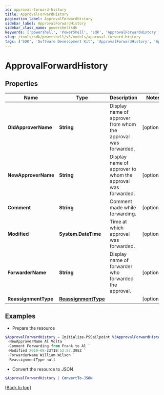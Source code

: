 ```yaml
---
id: approval-forward-history
title: ApprovalForwardHistory
pagination_label: ApprovalForwardHistory
sidebar_label: ApprovalForwardHistory
sidebar_class_name: powershellsdk
keywords: ['powershell', 'PowerShell', 'sdk', 'ApprovalForwardHistory', 'ApprovalForwardHistory'] 
slug: /tools/sdk/powershell/v3/models/approval-forward-history
tags: ['SDK', 'Software Development Kit', 'ApprovalForwardHistory', 'ApprovalForwardHistory']
---
```



# ApprovalForwardHistory

## Properties

Name | Type | Description | Notes
------------ | ------------- | ------------- | -------------
**OldApproverName** | **String** | Display name of approver from whom the approval was forwarded. | [optional] 
**NewApproverName** | **String** | Display name of approver to whom the approval was forwarded. | [optional] 
**Comment** | **String** | Comment made while forwarding. | [optional] 
**Modified** | **System.DateTime** | Time at which approval was forwarded. | [optional] 
**ForwarderName** | **String** | Display name of forwarder who forwarded the approval. | [optional] 
**ReassignmentType** | [**ReassignmentType**](reassignment-type) |  | [optional] 

## Examples

- Prepare the resource
```powershell
$ApprovalForwardHistory = Initialize-PSSailpoint.V3ApprovalForwardHistory  -OldApproverName Frank Mir `
 -NewApproverName Al Volta `
 -Comment Forwarding from Frank to Al `
 -Modified 2019-08-23T18:52:57.398Z `
 -ForwarderName William Wilson `
 -ReassignmentType null
```

- Convert the resource to JSON
```powershell
$ApprovalForwardHistory | ConvertTo-JSON
```


[[Back to top]](#) 

